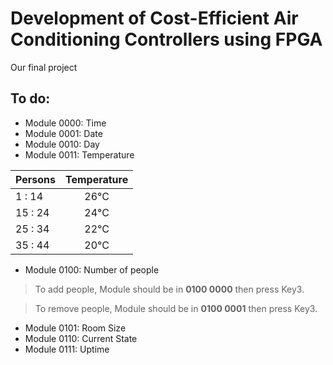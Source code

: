# Development of Cost-Efficient Air Conditioning Controllers using FPGA
Our final project

## To do:

- Module 0000:	Time
- Module 0001:	Date
- Module 0010:	Day
- Module 0011:	Temperature


| Persons        | Temperature   |
| -------------  |:-------------:| 
| 1  : 14        | 26°C          | 
| 15 : 24        | 24°C          | 
| 25 : 34        | 22°C          | 
| 35 : 44        | 20°C          | 

  
- Module 0100:	Number of people
> To add people, Module should be in **0100 0000** then press Key3.

> To remove people, Module should be in **0100 0001** then press Key3.

- Module 0101:	Room Size
- Module 0110:	Current State
- Module 0111:	Uptime
